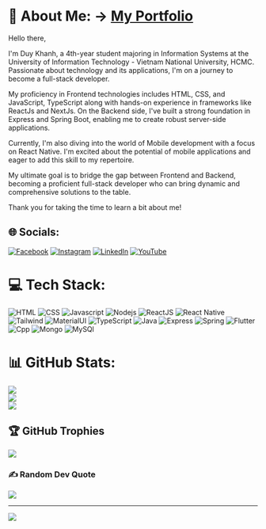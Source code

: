 # 💫 About Me: -> [My Portfolio](https://dk-portfolio-gamma.vercel.app/)
Hello there,

I'm Duy Khanh, a 4th-year student majoring in Information Systems at the University of Information Technology - Vietnam National University, HCMC. Passionate about technology and its applications, I'm on a journey to become a full-stack developer.

My proficiency in Frontend technologies includes HTML, CSS, and JavaScript, TypeScript along with hands-on experience in frameworks like ReactJs and NextJs. On the Backend side, I've built a strong foundation in Express and Spring Boot, enabling me to create robust server-side applications.

Currently, I'm also diving into the world of Mobile development with a focus on React Native. I'm excited about the potential of mobile applications and eager to add this skill to my repertoire.

My ultimate goal is to bridge the gap between Frontend and Backend, becoming a proficient full-stack developer who can bring dynamic and comprehensive solutions to the table.

Thank you for taking the time to learn a bit about me!


## 🌐 Socials:
[![Facebook](https://img.shields.io/badge/Facebook-%231877F2.svg?logo=Facebook&logoColor=white)](https://www.facebook.com/dikhanhnek/) [![Instagram](https://img.shields.io/badge/Instagram-%23E4405F.svg?logo=Instagram&logoColor=white)](https://www.instagram.com/dy.knhh/) [![LinkedIn](https://img.shields.io/badge/LinkedIn-%230077B5.svg?logo=linkedin&logoColor=white)](https://www.linkedin.com/in/kh%C3%A1nh-ph%E1%BA%A1m-duy-740465233/) [![YouTube](https://img.shields.io/badge/YouTube-%23FF0000.svg?logo=YouTube&logoColor=white)](https://www.youtube.com/channel/UCLiYnf-kI9ixz3uZvjeanuw) 

# 💻 Tech Stack:
![HTML](https://img.shields.io/badge/HTML5-E34F26?style=for-the-badge&logo=html5&logoColor=white)
![CSS](https://img.shields.io/badge/CSS3-1572B6?style=for-the-badge&logo=css3&logoColor=white)
![Javascript](https://img.shields.io/badge/JavaScript-F7DF1E?style=for-the-badge&logo=javascript&logoColor=black)
![Nodejs](https://img.shields.io/badge/Node.js-43853D?style=for-the-badge&logo=node.js&logoColor=white)
![ReactJS](https://img.shields.io/badge/React-20232A?style=for-the-badge&logo=react&logoColor=61DAFB)
![React Native](https://img.shields.io/badge/react_native-%2320232a.svg?style=for-the-badge&logo=react&logoColor=%2361DAFB)
![Tailwind](https://img.shields.io/badge/Tailwind_CSS-38B2AC?style=for-the-badge&logo=tailwind-css&logoColor=white)
![MaterialUI](https://img.shields.io/badge/Material--UI-0081CB?style=for-the-badge&logo=material-ui&logoColor=white)
![TypeScript](https://img.shields.io/badge/TypeScript-007ACC?style=for-the-badge&logo=typescript&logoColor=white) ![Java](https://img.shields.io/badge/Java-ED8B00?style=for-the-badge&logo=openjdk&logoColor=white)
![Express](https://img.shields.io/badge/Express.js-404D59?style=for-the-badge)
![Spring](https://img.shields.io/badge/Spring-6DB33F?style=for-the-badge&logo=spring&logoColor=white)
![Flutter](https://img.shields.io/badge/Flutter-02569B?style=for-the-badge&logo=flutter&logoColor=white)
![Cpp](https://img.shields.io/badge/C%2B%2B-00599C?style=for-the-badge&logo=c%2B%2B&logoColor=white)
![Mongo](https://img.shields.io/badge/MongoDB-4EA94B?style=for-the-badge&logo=mongodb&logoColor=white)
![MySQl](https://img.shields.io/badge/MySQL-00000F?style=for-the-badge&logo=mysql&logoColor=white)

# 📊 GitHub Stats:
![](https://github-readme-stats.vercel.app/api?username=DiiKhanh&theme=tokyonight&hide_border=false&include_all_commits=false&count_private=false)<br/>
![](https://github-readme-streak-stats.herokuapp.com/?user=DiiKhanh&theme=tokyonight&hide_border=false)<br/>
![](https://github-readme-stats.vercel.app/api/top-langs/?username=DiiKhanh&theme=tokyonight&hide_border=false&include_all_commits=false&count_private=false&layout=compact)


## 🏆 GitHub Trophies
![](https://github-profile-trophy.vercel.app/?username=DiiKhanh&theme=tokyonight&no-frame=false&no-bg=false&margin-w=4)

### ✍️ Random Dev Quote
![](https://quotes-github-readme.vercel.app/api?type=horizontal&theme=tokyonight)

---
[![](https://visitcount.itsvg.in/api?id=DiiKhanh&icon=5&color=0)](https://visitcount.itsvg.in)
